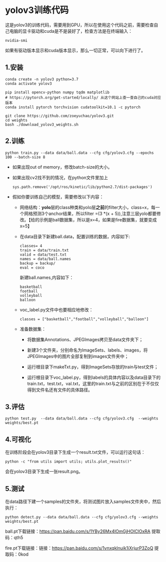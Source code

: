 # yolov3训练代码

这是yolov3的训练代码，需要用到GPU，所以在使用这个代码之前，需要检查自己电脑的显卡驱动和cuda是不是装好了，检查方法是在终端输入：

```
nvidia-smi
```

如果有驱动版本显示和cuda版本显示，那么一切正常，可以向下进行了。

## 1.安装

```
conda create -n yolov3 python=3.7
conda activate yolov3

pip install opencv-python numpy tqdm matplotlib
# https://pytorch.org/get-started/locally/ 从这个网站上查一查自己的cuda对应版本
conda install pytorch torchvision cudatoolkit=10.1 -c pytorch

git clone https://github.com/zoeyuchao/yolov3.git
cd weights
bash ./download_yolov3_weights.sh
```

## 2.训练

```
python train.py --data data/ball.data --cfg cfg/yolov3.cfg --epochs 100 --batch-size 8
```

- 如果出现out of memory，修改batch-size的大小。

- 如果出现cv2找不到的情况，在python文件里加上

  ```
  sys.path.remove('/opt/ros/kinetic/lib/python2.7/dist-packages')
  ```

- 假如你要训练自己的模型，需要修改以下内容：

  - 网络结构：**yolo**层的class种类和yolo层**之前**的filter大小，class=x，每一个网格预测3个anchor结果，所以filter =(3 *(x + 5)),注意三层yolo都要修改。【给的示例是ball数据集，所以是x=4，如果是fire数据集，就要变成x=5】
  
  - 在data目录下新建ball.data，配置训练的数据，内容如下:
  
    ```
    classes= 4
    train = data/train.txt
    valid = data/test.txt
    names = data/ball.names
    backup = backup/
    eval = coco
    ```
  
    新建ball.names,内容如下：
  
    ```
    basketball
    football
    volleyball
    balloon
    ```
  
  - voc_label.py文件中也要相应地修改：
    
    ```
    classes = ["basketball","football","volleyball","balloon"]
    ```
    
  - 准备数据集：
  
    - 将数据集Annotations、JPEGImages拷贝至data文件夹下；
  
    - 新建3个文件夹，分别命名为ImageSets、labels、images，将JPEGImages中的图片全部复制到images文件夹中；
  
    - 运行根目录下makeTxt.py，得到ImageSets存放的train与test文件；
    - 运行根目录下voc_label.py，得到labels的具体内容以及data目录下的train.txt，test.txt，val.txt，这里的train.txt与之前的区别在于不仅仅得到文件名还有文件的具体路径。

## 3.评估

```
python test.py  --data data/ball.data --cfg cfg/yolov3.cfg  --weights weights/best.pt
```

## 4.可视化

在训练阶段会在yolov3目录下生成一个result.txt文件，可以运行这句话：

```
python -c "from utils import utils; utils.plot_results()"
```

会在yolov3目录下生成一张result.png。

## 5.测试

在data路径下建一个samples的文件夹，将测试图片放入samples文件夹中，然后执行：

```
python detect.py --data data/ball.data --cfg cfg/yolov3.cfg --weights weights/best.pt  
```

ball.pt下载链接：https://pan.baidu.com/s/1YBy26Mx4IOmGjHOIClOxRA  提取码：qth5 

fire.pt下载链接：链接：https://pan.baidu.com/s/1vnxqklnuik1iXrjurP3ZoQ 提取码：0kod 

